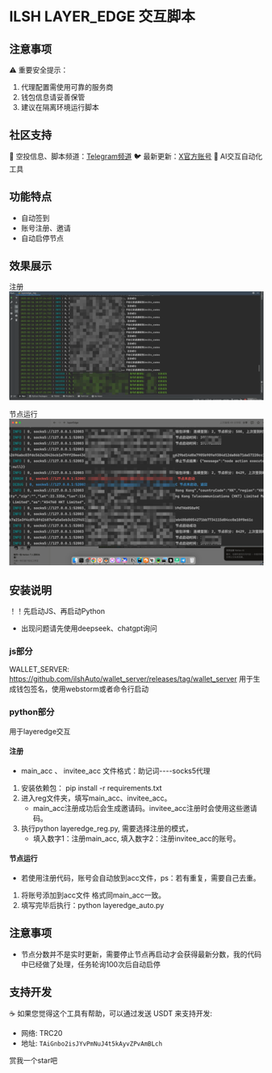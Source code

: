 # ILSH LAYER_EDGE 交互脚本

## 注意事项

⚠️ 重要安全提示：

1. 代理配置需使用可靠的服务商
2. 钱包信息请妥善保管
3. 建议在隔离环境运行脚本

## 社区支持

💬 空投信息、脚本频道：[Telegram频道](https://t.me/ilsh_auto)
🐦 最新更新：[X官方账号](https://x.com/hashlmBrian)
🚀 AI交互自动化工具

## 功能特点
- 自动签到
- 账号注册、邀请
- 自动启停节点

## 效果展示
注册
![img.png](img.png)

节点运行
![img_1.png](img_1.png)



## 安装说明

！！先启动JS、再启动Python
* 出现问题请先使用deepseek、chatgpt询问

### js部分
WALLET_SERVER: https://github.com/ilshAuto/wallet_server/releases/tag/wallet_server
用于生成钱包签名，使用webstorm或者命令行启动

### python部分

用于layeredge交互

#### 注册
* main_acc 、 invitee_acc 文件格式：助记词----socks5代理

1. 安装依赖包：
   pip install -r requirements.txt
2. 进入reg文件夹，填写main_acc、invitee_acc。
    * main_acc注册成功后会生成邀请码。invitee_acc注册时会使用这些邀请码。
3. 执行python layeredge_reg.py, 需要选择注册的模式，
    * 填入数字1：注册main_acc, 填入数字2：注册invitee_acc的账号。

#### 节点运行
* 若使用注册代码，账号会自动放到acc文件，ps：若有重复，需要自己去重。
1. 将账号添加到acc文件 格式同main_acc一致。
2. 填写完毕后执行：python layeredge_auto.py

## 注意事项
* 节点分数并不是实时更新，需要停止节点再启动才会获得最新分数，我的代码中已经做了处理，任务轮询100次后自动启停


## 支持开发

☕ 如果您觉得这个工具有帮助，可以通过发送 USDT 来支持开发:

- 网络: TRC20
- 地址: `TAiGnbo2isJYvPmNuJ4t5kAyvZPvAmBLch`

赏我一个star吧
